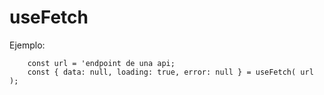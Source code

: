 # useFetch

Ejemplo:
```
    const url = 'endpoint de una api;
    const { data: null, loading: true, error: null } = useFetch( url );
```